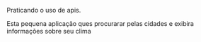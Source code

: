 Praticando o uso de apis.

Esta pequena aplicação ques procurarar pelas cidades e exibira informações sobre seu clima

